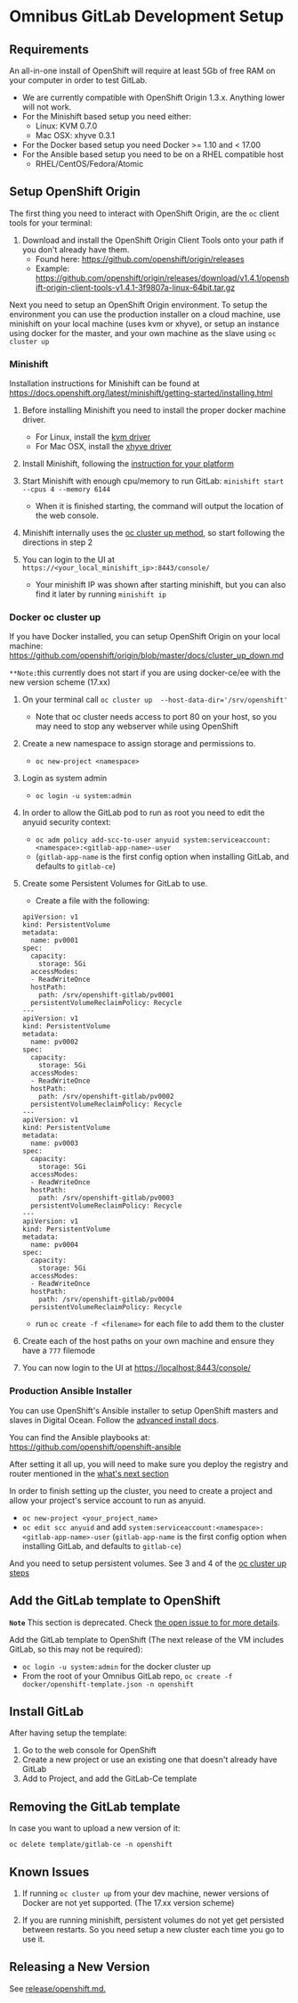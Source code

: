 # Omnibus GitLab Development Setup

## Requirements

An all-in-one install of OpenShift will require at least 5Gb of free RAM on your
computer in order to test GitLab.

- We are currently compatible with OpenShift Origin 1.3.x. Anything lower will not work.
- For the Minishift based setup you need either:
  - Linux: KVM 0.7.0
  - Mac OSX: xhyve 0.3.1
- For the Docker based setup you need Docker >= 1.10 and < 17.00
- For the Ansible based setup you need to be on a RHEL compatible host
  - RHEL/CentOS/Fedora/Atomic

## Setup OpenShift Origin

The first thing you need to interact with OpenShift Origin, are the `oc` client tools for your terminal:

1. Download and install the OpenShift Origin Client Tools onto your path if you don't already have them.
   - Found here: <https://github.com/openshift/origin/releases>
   - Example: <https://github.com/openshift/origin/releases/download/v1.4.1/openshift-origin-client-tools-v1.4.1-3f9807a-linux-64bit.tar.gz>

Next you need to setup an OpenShift Origin environment. To setup the environment you can use the production installer
on a cloud machine, use minishift on your local machine (uses kvm or xhyve), or setup an instance
using docker for the master, and your own machine as the slave using `oc cluster up`

### Minishift

Installation instructions for Minishift can be found at <https://docs.openshift.org/latest/minishift/getting-started/installing.html>

1. Before installing Minishift you need to install the proper docker machine driver.
   - For Linux, install the [kvm driver](https://minishift.io/docs/docker-machine-drivers.html#kvm-driver)
   - For Mac OSX, install the [xhyve driver](https://minishift.io/docs/docker-machine-drivers.html#xhyve-driver)

1. Install Minishift, following the [instruction for your platform](https://docs.openshift.org/latest/minishift/getting-started/installing.html)

1. Start Minishift with enough cpu/memory to run GitLab: `minishift start --cpus 4 --memory 6144`
   - When it is finished starting, the command will output the location of the web console.

1. Minishift internally uses the [oc cluster up method](#docker-oc-cluster-up), so start following the directions in step 2

1. You can login to the UI at `https://<your_local_minishift_ip>:8443/console/`
   - Your minishift IP was shown after starting minishift, but you can also find it later by running `minishift ip`

### Docker oc cluster up

If you have Docker installed, you can setup OpenShift Origin on your local machine: <https://github.com/openshift/origin/blob/master/docs/cluster_up_down.md>

`**Note:`this currently does not start if you are using docker-ce/ee with the new version scheme (17.xx)

1. On your terminal call `oc cluster up  --host-data-dir='/srv/openshift'`
   - Note that oc cluster needs access to port 80 on your host, so you may need to stop any webserver while using OpenShift

1. Create a new namespace to assign storage and permissions to.
   - `oc new-project <namespace>`

1. Login as system admin
   - `oc login -u system:admin`

1. In order to allow the GitLab pod to run as root you need to edit the anyuid security context:
   - `oc adm policy add-scc-to-user anyuid system:serviceaccount:<namespace>:<gitlab-app-name>-user`
   - (`gitlab-app-name` is the first config option when installing GitLab, and defaults to `gitlab-ce`)

1. Create some Persistent Volumes for GitLab to use.
   - Create a file with the following:

    ```
    apiVersion: v1
    kind: PersistentVolume
    metadata:
      name: pv0001
    spec:
      capacity:
        storage: 5Gi
      accessModes:
      - ReadWriteOnce
      hostPath:
        path: /srv/openshift-gitlab/pv0001
      persistentVolumeReclaimPolicy: Recycle
    ---
    apiVersion: v1
    kind: PersistentVolume
    metadata:
      name: pv0002
    spec:
      capacity:
        storage: 5Gi
      accessModes:
      - ReadWriteOnce
      hostPath:
        path: /srv/openshift-gitlab/pv0002
      persistentVolumeReclaimPolicy: Recycle
    ---
    apiVersion: v1
    kind: PersistentVolume
    metadata:
      name: pv0003
    spec:
      capacity:
        storage: 5Gi
      accessModes:
      - ReadWriteOnce
      hostPath:
        path: /srv/openshift-gitlab/pv0003
      persistentVolumeReclaimPolicy: Recycle
    ---
    apiVersion: v1
    kind: PersistentVolume
    metadata:
      name: pv0004
    spec:
      capacity:
        storage: 5Gi
      accessModes:
      - ReadWriteOnce
      hostPath:
        path: /srv/openshift-gitlab/pv0004
      persistentVolumeReclaimPolicy: Recycle
    ```

   - run `oc create -f <filename>` for each file to add them to the cluster

1. Create each of the host paths on your own machine and ensure they have a `777` filemode

1. You can now login to the UI at <https://localhost:8443/console/>

### Production Ansible Installer

You can use OpenShift's Ansible installer to setup OpenShift masters and slaves in Digital Ocean. Follow the [advanced install docs](https://docs.openshift.org/latest/install_config/install/advanced_install.html).

You can find the Ansible playbooks at: <https://github.com/openshift/openshift-ansible>

After setting it all up, you will need to make sure you deploy the registry and router mentioned in the [what's next section](https://docs.openshift.org/latest/install_config/install/advanced_install.html#what-s-next)

In order to finish setting up the cluster, you need to create a project and allow your project's service account to run as anyuid.

- `oc new-project <your_project_name>`
- `oc edit scc anyuid` and add `system:serviceaccount:<namespace>:<gitlab-app-name>-user` (`gitlab-app-name` is the first config option when installing GitLab, and defaults to `gitlab-ce`)

And you need to setup persistent volumes. See 3 and 4 of the [oc cluster up steps](#docker-oc-cluster-up)

## Add the GitLab template to OpenShift

**`Note`** This section is deprecated. Check [the open issue to for more details](https://gitlab.com/gitlab-org/distribution/team-tasks/issues/263).

Add the GitLab template to OpenShift (The next release of the VM includes GitLab, so this may not be required):

- `oc login -u system:admin` for the docker cluster up
- From the root of your Omnibus GitLab repo, `oc create -f docker/openshift-template.json -n openshift`

## Install GitLab

After having setup the template:

1. Go to the web console for OpenShift
1. Create a new project or use an existing one that doesn't already have GitLab
1. Add to Project, and add the GitLab-Ce template

## Removing the GitLab template

In case you want to upload a new version of it:

`oc delete template/gitlab-ce -n openshift`

## Known Issues

 1. If running `oc cluster up` from your dev machine, newer versions of Docker are not yet supported. (The 17.xx version scheme)

 1. If you are running minishift, persistent volumes do not yet get persisted between restarts. So you need setup a new cluster each
 time you go to use it.

## Releasing a New Version

See [release/openshift.md.](../../release/openshift.md)
